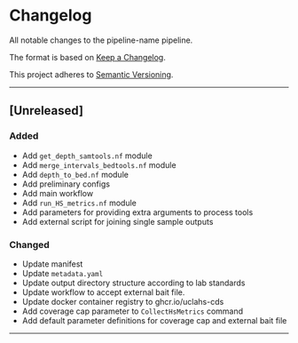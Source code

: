 # Changelog
All notable changes to the pipeline-name pipeline.

The format is based on [Keep a Changelog](https://keepachangelog.com/en/1.0.0/).

This project adheres to [Semantic Versioning](https://semver.org/spec/v2.0.0.html).

---

## [Unreleased]
### Added
- Add `get_depth_samtools.nf` module
- Add `merge_intervals_bedtools.nf` module
- Add `depth_to_bed.nf` module
- Add preliminary configs
- Add main workflow
- Add `run_HS_metrics.nf` module
- Add parameters for providing extra arguments to process tools
- Add external script for joining single sample outputs

### Changed
- Update manifest
- Update `metadata.yaml`
- Update output directory structure according to lab standards
- Update workflow to accept external bait file.
- Update docker container registry to ghcr.io/uclahs-cds
- Add coverage cap parameter to `CollectHsMetrics` command
- Add default parameter definitions for coverage cap and external bait file

---

